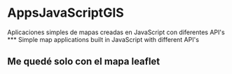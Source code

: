 # AppsJavaScriptGIS
Aplicaciones simples de mapas creadas en JavaScript con diferentes API's *** Simple map applications built in JavaScript with different API's

## Me quedé solo con el mapa leaflet

